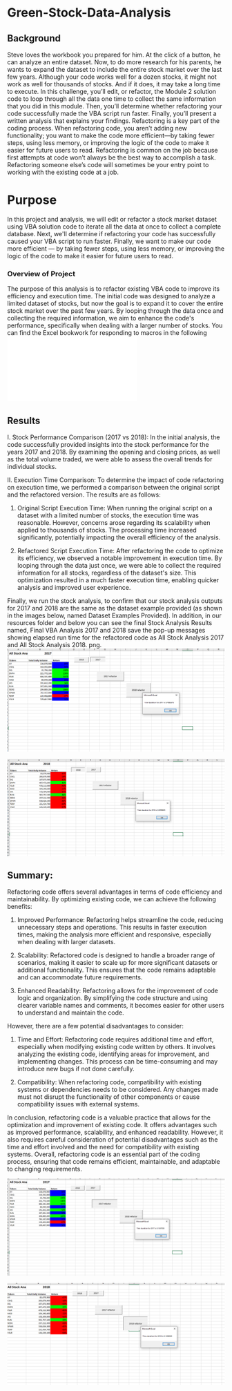 # Green-Stock-Data-Analysis

## Background
Steve loves the workbook you prepared for him. At the click of a button, he can analyze an entire dataset. Now, to do more research for his parents, he wants to expand the dataset to include the entire stock market over the last few years. Although your code works well for a dozen stocks, it might not work as well for thousands of stocks. And if it does, it may take a long time to execute.
In this challenge, you’ll edit, or refactor, the Module 2 solution code to loop through all the data one time to collect the same information that you did in this module. Then, you’ll determine whether refactoring your code successfully made the VBA script run faster. Finally, you’ll present a written analysis that explains your findings.
Refactoring is a key part of the coding process. When refactoring code, you aren’t adding new functionality; you want to make the code more efficient—by taking fewer steps, using less memory, or improving the logic of the code to make it easier for future users to read. Refactoring is common on the job because first attempts at code won’t always be the best way to accomplish a task. Refactoring someone else’s code will sometimes be your entry point to working with the existing code at a job.

# Purpose
In this project and analysis, we will edit or refactor a stock market dataset using VBA solution code to iterate all the data at once to collect a complete database. Next, we'll determine if refactoring your code has successfully caused your VBA script to run faster. Finally, we want to make our code more efficient — by taking fewer steps, using less memory, or improving the logic of the code to make it easier for future users to read.

### Overview of Project
The purpose of this analysis is to refactor existing VBA code to improve its efficiency and execution time. The initial code was designed to analyze a limited dataset of stocks, but now the goal is to expand it to cover the entire stock market over the past few years. By looping through the data once and collecting the required information, we aim to enhance the code's performance, specifically when dealing with a larger number of stocks. You can find the Excel bookwork for responding to macros in the following
![green_stocks_Ifrah Abdullahi-1.xlsm](green_stocks_IfrahAbdullahi-2.xlsm)

## Results

I. Stock Performance Comparison (2017 vs 2018):
In the initial analysis, the code successfully provided insights into the stock performance for the years 2017 and 2018. By examining the opening and closing prices, as well as the total volume traded, we were able to assess the overall trends for individual stocks.

II. Execution Time Comparison:
To determine the impact of code refactoring on execution time, we performed a comparison between the original script and the refactored version. The results are as follows:

1. Original Script Execution Time:
When running the original script on a dataset with a limited number of stocks, the execution time was reasonable. However, concerns arose regarding its scalability when applied to thousands of stocks. The processing time increased significantly, potentially impacting the overall efficiency of the analysis.

2. Refactored Script Execution Time:
After refactoring the code to optimize its efficiency, we observed a notable improvement in execution time. By looping through the data just once, we were able to collect the required information for all stocks, regardless of the dataset's size. This optimization resulted in a much faster execution time, enabling quicker analysis and improved user experience.

Finally, we run the stock analysis, to confirm that our stock analysis outputs for 2017 and 2018 are the same as the dataset example provided (as shown in the images below, named Dataset Examples Provided). In addition, in our resources folder and below you can see the final Stock Analysis Results named, Final VBA Analysis 2017 and 2018 save the pop-up messages showing elapsed run time for the refactored code as All Stock Analysis 2017 and All Stock Analysis 2018. png. 
![before the change in 2017](Reasorces/Fist_2017.png)

![before the change in 2018](Reasorces/first_2018.png)

## Summary:

Refactoring code offers several advantages in terms of code efficiency and maintainability. By optimizing existing code, we can achieve the following benefits:

1. Improved Performance: Refactoring helps streamline the code, reducing unnecessary steps and operations. This results in faster execution times, making the analysis more efficient and responsive, especially when dealing with larger datasets.

2. Scalability: Refactored code is designed to handle a broader range of scenarios, making it easier to scale up for more significant datasets or additional functionality. This ensures that the code remains adaptable and can accommodate future requirements.

3. Enhanced Readability: Refactoring allows for the improvement of code logic and organization. By simplifying the code structure and using clearer variable names and comments, it becomes easier for other users to understand and maintain the code.

However, there are a few potential disadvantages to consider:

1. Time and Effort: Refactoring code requires additional time and effort, especially when modifying existing code written by others. It involves analyzing the existing code, identifying areas for improvement, and implementing changes. This process can be time-consuming and may introduce new bugs if not done carefully.

2. Compatibility: When refactoring code, compatibility with existing systems or dependencies needs to be considered. Any changes made must not disrupt the functionality of other components or cause compatibility issues with external systems.

In conclusion, refactoring code is a valuable practice that allows for the optimization and improvement of existing code. It offers advantages such as improved performance, scalability, and enhanced readability. However, it also requires careful consideration of potential disadvantages such as the time and effort involved and the need for compatibility with existing systems. Overall, refactoring code is an essential part of the coding process, ensuring that code remains efficient, maintainable, and adaptable to changing requirements.


![After the change in 2017](Reasorces/Refactor_2017.png)

![After the change in 2018](Reasorces/Refactor_2018.png)
